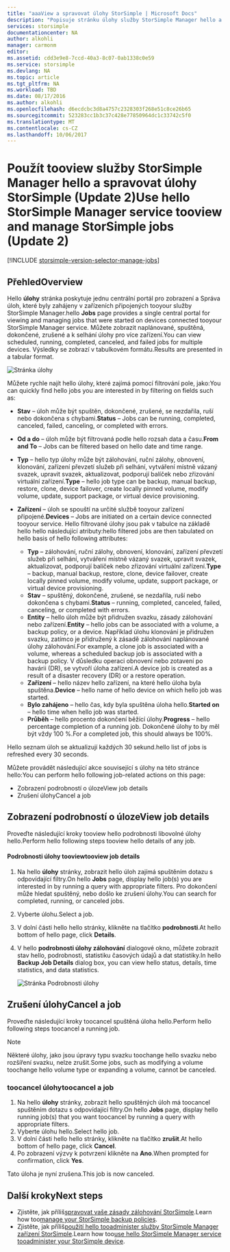 ```yaml
---
title: "aaaView a spravovat úlohy StorSimple | Microsoft Docs"
description: "Popisuje stránku úlohy služby StorSimple Manager hello a jak toouse ho tootrack poslední, aktuální a naplánované úlohy zálohování."
services: storsimple
documentationcenter: NA
author: alkohli
manager: carmonm
editor: 
ms.assetid: cdd3e9e8-7ccd-40a3-8c07-0ab1338c0e59
ms.service: storsimple
ms.devlang: NA
ms.topic: article
ms.tgt_pltfrm: NA
ms.workload: TBD
ms.date: 08/17/2016
ms.author: alkohli
ms.openlocfilehash: d6ecdcbc3d8a4757c2328303f268e51c8ce26b65
ms.sourcegitcommit: 523283cc1b3c37c428e77850964dc1c33742c5f0
ms.translationtype: MT
ms.contentlocale: cs-CZ
ms.lasthandoff: 10/06/2017
---
```

# <a name="use-hello-storsimple-manager-service-tooview-and-manage-storsimple-jobs-update-2"></a><span data-ttu-id="7f0cf-103">Použít tooview služby StorSimple Manager hello a spravovat úlohy StorSimple (Update 2)</span><span class="sxs-lookup"><span data-stu-id="7f0cf-103">Use hello StorSimple Manager service tooview and manage StorSimple jobs (Update 2)</span></span>
[!INCLUDE [storsimple-version-selector-manage-jobs](../../includes/storsimple-version-selector-manage-jobs.md)]

## <a name="overview"></a><span data-ttu-id="7f0cf-104">Přehled</span><span class="sxs-lookup"><span data-stu-id="7f0cf-104">Overview</span></span>
<span data-ttu-id="7f0cf-105">Hello **úlohy** stránka poskytuje jednu centrální portál pro zobrazení a Správa úloh, které byly zahájeny v zařízeních připojených tooyour služby StorSimple Manager.</span><span class="sxs-lookup"><span data-stu-id="7f0cf-105">hello **Jobs** page provides a single central portal for viewing and managing jobs that were started on devices connected tooyour StorSimple Manager service.</span></span> <span data-ttu-id="7f0cf-106">Můžete zobrazit naplánované, spuštěná, dokončené, zrušené a k selhání úlohy pro více zařízení.</span><span class="sxs-lookup"><span data-stu-id="7f0cf-106">You can view scheduled, running, completed, canceled, and failed jobs for multiple devices.</span></span> <span data-ttu-id="7f0cf-107">Výsledky se zobrazí v tabulkovém formátu.</span><span class="sxs-lookup"><span data-stu-id="7f0cf-107">Results are presented in a tabular format.</span></span> 

![Stránka úlohy](./media/storsimple-manage-jobs-u2/jobs.png)

<span data-ttu-id="7f0cf-109">Můžete rychle najít hello úlohy, které zajímá pomocí filtrování pole, jako:</span><span class="sxs-lookup"><span data-stu-id="7f0cf-109">You can quickly find hello jobs you are interested in by filtering on fields such as:</span></span>

* <span data-ttu-id="7f0cf-110">**Stav** – úloh může být spuštěn, dokončené, zrušené, se nezdařila, ruší nebo dokončena s chybami.</span><span class="sxs-lookup"><span data-stu-id="7f0cf-110">**Status** – Jobs can be running, completed, canceled, failed, canceling, or completed with errors.</span></span>
* <span data-ttu-id="7f0cf-111">**Od a do** – úloh může být filtrovaná podle hello rozsah data a času.</span><span class="sxs-lookup"><span data-stu-id="7f0cf-111">**From and To** – Jobs can be filtered based on hello date and time range.</span></span>
* <span data-ttu-id="7f0cf-112">**Typ** – hello typ úlohy může být zálohování, ruční zálohy, obnovení, klonování, zařízení převzetí služeb při selhání, vytváření místně vázaný svazek, upravit svazek, aktualizovat, podporují balíček nebo zřizování virtuální zařízení.</span><span class="sxs-lookup"><span data-stu-id="7f0cf-112">**Type** – hello job type can be backup, manual backup, restore, clone, device failover, create locally pinned volume, modify volume, update, support package, or virtual device provisioning.</span></span>
* <span data-ttu-id="7f0cf-113">**Zařízení** – úloh se spouští na určité službě tooyour zařízení připojené.</span><span class="sxs-lookup"><span data-stu-id="7f0cf-113">**Devices** – Jobs are initiated on a certain device connected tooyour service.</span></span>
  <span data-ttu-id="7f0cf-114">Hello filtrované úlohy jsou pak v tabulce na základě hello hello následující atributy:</span><span class="sxs-lookup"><span data-stu-id="7f0cf-114">hello filtered jobs are then tabulated on hello basis of hello following attributes:</span></span>
  
  * <span data-ttu-id="7f0cf-115">**Typ** – zálohování, ruční zálohy, obnovení, klonování, zařízení převzetí služeb při selhání, vytváření místně vázaný svazek, upravit svazek, aktualizovat, podporují balíček nebo zřizování virtuální zařízení.</span><span class="sxs-lookup"><span data-stu-id="7f0cf-115">**Type** – backup, manual backup, restore, clone, device failover, create locally pinned volume, modify volume, update, support package, or virtual device provisioning.</span></span>
  * <span data-ttu-id="7f0cf-116">**Stav** – spuštěný, dokončené, zrušené, se nezdařila, ruší nebo dokončena s chybami.</span><span class="sxs-lookup"><span data-stu-id="7f0cf-116">**Status** – running, completed, canceled, failed, canceling, or completed with errors.</span></span>
  * <span data-ttu-id="7f0cf-117">**Entity** – hello úloh může být přidružen svazku, zásady zálohování nebo zařízení.</span><span class="sxs-lookup"><span data-stu-id="7f0cf-117">**Entity** – hello jobs can be associated with a volume, a backup policy, or a device.</span></span> <span data-ttu-id="7f0cf-118">Například úlohu klonování je přidružen svazku, zatímco je přidružený k zásadě zálohování naplánované úlohy zálohování.</span><span class="sxs-lookup"><span data-stu-id="7f0cf-118">For example, a clone job is associated with a volume, whereas a scheduled backup job is associated with a backup policy.</span></span> <span data-ttu-id="7f0cf-119">V důsledku operaci obnovení nebo zotavení po havárii (DR), se vytvoří úloha zařízení.</span><span class="sxs-lookup"><span data-stu-id="7f0cf-119">A device job is created as a result of a disaster recovery (DR) or a restore operation.</span></span>
  * <span data-ttu-id="7f0cf-120">**Zařízení** – hello název hello zařízení, na které hello úloha byla spuštěna.</span><span class="sxs-lookup"><span data-stu-id="7f0cf-120">**Device** – hello name of hello device on which hello job was started.</span></span>
  * <span data-ttu-id="7f0cf-121">**Bylo zahájeno** – hello čas, kdy byla spuštěna úloha hello.</span><span class="sxs-lookup"><span data-stu-id="7f0cf-121">**Started on** – hello time when hello job was started.</span></span>
  * <span data-ttu-id="7f0cf-122">**Průběh** – hello procento dokončení běžící úlohy.</span><span class="sxs-lookup"><span data-stu-id="7f0cf-122">**Progress** – hello percentage completion of a running job.</span></span> <span data-ttu-id="7f0cf-123">Dokončené úlohy to by měl být vždy 100 %.</span><span class="sxs-lookup"><span data-stu-id="7f0cf-123">For a completed job, this should always be 100%.</span></span>

<span data-ttu-id="7f0cf-124">Hello seznam úloh se aktualizují každých 30 sekund.</span><span class="sxs-lookup"><span data-stu-id="7f0cf-124">hello list of jobs is refreshed every 30 seconds.</span></span>

<span data-ttu-id="7f0cf-125">Můžete provádět následující akce související s úlohy na této stránce hello:</span><span class="sxs-lookup"><span data-stu-id="7f0cf-125">You can perform hello following job-related actions on this page:</span></span>

* <span data-ttu-id="7f0cf-126">Zobrazení podrobností o úloze</span><span class="sxs-lookup"><span data-stu-id="7f0cf-126">View job details</span></span>
* <span data-ttu-id="7f0cf-127">Zrušení úlohy</span><span class="sxs-lookup"><span data-stu-id="7f0cf-127">Cancel a job</span></span>

## <a name="view-job-details"></a><span data-ttu-id="7f0cf-128">Zobrazení podrobností o úloze</span><span class="sxs-lookup"><span data-stu-id="7f0cf-128">View job details</span></span>
<span data-ttu-id="7f0cf-129">Proveďte následující kroky tooview hello podrobnosti libovolné úlohy hello.</span><span class="sxs-lookup"><span data-stu-id="7f0cf-129">Perform hello following steps tooview hello details of any job.</span></span>

#### <a name="tooview-job-details"></a><span data-ttu-id="7f0cf-130">Podrobnosti úlohy tooview</span><span class="sxs-lookup"><span data-stu-id="7f0cf-130">tooview job details</span></span>
1. <span data-ttu-id="7f0cf-131">Na hello **úlohy** stránky, zobrazit hello úloh zajímá spuštěním dotazu s odpovídající filtry.</span><span class="sxs-lookup"><span data-stu-id="7f0cf-131">On hello **Jobs** page, display hello job(s) you are interested in by running a query with appropriate filters.</span></span> <span data-ttu-id="7f0cf-132">Pro dokončení může hledat spuštěný, nebo došlo ke zrušení úlohy.</span><span class="sxs-lookup"><span data-stu-id="7f0cf-132">You can search for completed, running, or canceled jobs.</span></span>
2. <span data-ttu-id="7f0cf-133">Vyberte úlohu.</span><span class="sxs-lookup"><span data-stu-id="7f0cf-133">Select a job.</span></span>
3. <span data-ttu-id="7f0cf-134">V dolní části hello hello stránky, klikněte na tlačítko **podrobnosti**.</span><span class="sxs-lookup"><span data-stu-id="7f0cf-134">At hello bottom of hello page, click **Details**.</span></span>
4. <span data-ttu-id="7f0cf-135">V hello **podrobnosti úlohy zálohování** dialogové okno, můžete zobrazit stav hello, podrobnosti, statistiku časových údajů a dat statistiky.</span><span class="sxs-lookup"><span data-stu-id="7f0cf-135">In hello **Backup Job Details** dialog box, you can view hello status, details, time statistics, and data statistics.</span></span>
   
    ![Stránka Podrobnosti úlohy](./media/storsimple-manage-jobs-u2/JobDetails.png)

## <a name="cancel-a-job"></a><span data-ttu-id="7f0cf-137">Zrušení úlohy</span><span class="sxs-lookup"><span data-stu-id="7f0cf-137">Cancel a job</span></span>
<span data-ttu-id="7f0cf-138">Proveďte následující kroky toocancel spuštěná úloha hello.</span><span class="sxs-lookup"><span data-stu-id="7f0cf-138">Perform hello following steps toocancel a running job.</span></span>

> [!NOTE]
> <span data-ttu-id="7f0cf-139">Některé úlohy, jako jsou úpravy typu svazku toochange hello svazku nebo rozšíření svazku, nelze zrušit.</span><span class="sxs-lookup"><span data-stu-id="7f0cf-139">Some jobs, such as modifying a volume toochange hello volume type or expanding a volume, cannot be canceled.</span></span>
> 
> 

### <a name="toocancel-a-job"></a><span data-ttu-id="7f0cf-140">toocancel úlohy</span><span class="sxs-lookup"><span data-stu-id="7f0cf-140">toocancel a job</span></span>
1. <span data-ttu-id="7f0cf-141">Na hello **úlohy** stránky, zobrazit hello spuštěných úloh má toocancel spuštěním dotazu s odpovídající filtry.</span><span class="sxs-lookup"><span data-stu-id="7f0cf-141">On hello **Jobs** page, display hello running job(s) that you want toocancel by running a query with appropriate filters.</span></span>
2. <span data-ttu-id="7f0cf-142">Vyberte úlohu hello.</span><span class="sxs-lookup"><span data-stu-id="7f0cf-142">Select hello job.</span></span>
3. <span data-ttu-id="7f0cf-143">V dolní části hello hello stránky, klikněte na tlačítko **zrušit**.</span><span class="sxs-lookup"><span data-stu-id="7f0cf-143">At hello bottom of hello page, click **Cancel**.</span></span>
4. <span data-ttu-id="7f0cf-144">Po zobrazení výzvy k potvrzení klikněte na **Ano**.</span><span class="sxs-lookup"><span data-stu-id="7f0cf-144">When prompted for confirmation, click **Yes**.</span></span>

<span data-ttu-id="7f0cf-145">Tato úloha je nyní zrušena.</span><span class="sxs-lookup"><span data-stu-id="7f0cf-145">This job is now canceled.</span></span>

## <a name="next-steps"></a><span data-ttu-id="7f0cf-146">Další kroky</span><span class="sxs-lookup"><span data-stu-id="7f0cf-146">Next steps</span></span>
* <span data-ttu-id="7f0cf-147">Zjistěte, jak příliš[spravovat vaše zásady zálohování StorSimple](storsimple-manage-backup-policies.md).</span><span class="sxs-lookup"><span data-stu-id="7f0cf-147">Learn how too[manage your StorSimple backup policies](storsimple-manage-backup-policies.md).</span></span>
* <span data-ttu-id="7f0cf-148">Zjistěte, jak příliš[použití hello tooadminister služby StorSimple Manager zařízení StorSimple](storsimple-manager-service-administration.md).</span><span class="sxs-lookup"><span data-stu-id="7f0cf-148">Learn how too[use hello StorSimple Manager service tooadminister your StorSimple device](storsimple-manager-service-administration.md).</span></span>

